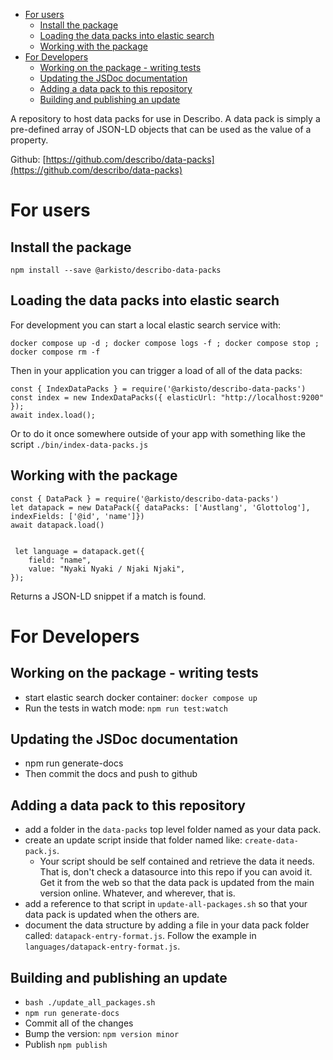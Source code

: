 - [For users](#for-users)
  - [Install the package](#install-the-package)
  - [Loading the data packs into elastic search](#loading-the-data-packs-into-elastic-search)
  - [Working with the package](#working-with-the-package)
- [For Developers](#for-developers)
  - [Working on the package - writing tests](#working-on-the-package---writing-tests)
  - [Updating the JSDoc documentation](#updating-the-jsdoc-documentation)
  - [Adding a data pack to this repository](#adding-a-data-pack-to-this-repository)
  - [Building and publishing an update](#building-and-publishing-an-update)

A repository to host data packs for use in Describo. A data pack is simply a pre-defined array of
JSON-LD objects that can be used as the value of a property.

Github: [https://github.com/describo/data-packs](https://github.com/describo/data-packs)

# For users

## Install the package

```
npm install --save @arkisto/describo-data-packs
```

## Loading the data packs into elastic search

For development you can start a local elastic search service with:

```
docker compose up -d ; docker compose logs -f ; docker compose stop ; docker compose rm -f
```

Then in your application you can trigger a load of all of the data packs:

```
const { IndexDataPacks } = require('@arkisto/describo-data-packs')
const index = new IndexDataPacks({ elasticUrl: "http://localhost:9200" });
await index.load();
```

Or to do it once somewhere outside of your app with something like the script
`./bin/index-data-packs.js`

## Working with the package

```
const { DataPack } = require('@arkisto/describo-data-packs')
let datapack = new DataPack({ dataPacks: ['Austlang', 'Glottolog'], indexFields: ['@id', 'name']})
await datapack.load()


 let language = datapack.get({
    field: "name",
    value: "Nyaki Nyaki / Njaki Njaki",
});
```

Returns a JSON-LD snippet if a match is found.

# For Developers

## Working on the package - writing tests

-   start elastic search docker container: `docker compose up`
-   Run the tests in watch mode: `npm run test:watch`

## Updating the JSDoc documentation

-   npm run generate-docs
-   Then commit the docs and push to github

## Adding a data pack to this repository

-   add a folder in the `data-packs` top level folder named as your data pack.
-   create an update script inside that folder named like: `create-data-pack.js`.
    -   Your script should be self contained and retrieve the data it needs. That is, don't check a
        datasource into this repo if you can avoid it. Get it from the web so that the data pack is
        updated from the main version online. Whatever, and wherever, that is.
-   add a reference to that script in `update-all-packages.sh` so that your data pack is updated
    when the others are.
-   document the data structure by adding a file in your data pack folder called:
    `datapack-entry-format.js`. Follow the example in `languages/datapack-entry-format.js`.

## Building and publishing an update

-   `bash ./update_all_packages.sh`
-   `npm run generate-docs`
-   Commit all of the changes
-   Bump the version: `npm version minor`
-   Publish `npm publish`
